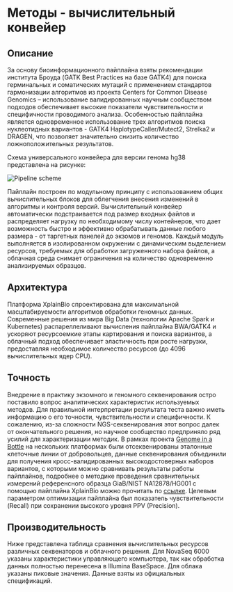 # Методы - вычислительный конвейер

## Описание

За основу биоинформационного пайплайна взяты рекомендации института Броуда (GATK Best Practices на базе GATK4) для поиска герминальных и соматических мутаций с применением стандартов гармонизации алгоритмов из проекта Centers for Common Disease Genomics – использование валидированных научным сообществом подходов обеспечивает высокие показатели чувствительности и специфичности проводимого анализа. Особенностью пайплайна является одновременное использование трех алгоритмов поиска нуклеотидных вариантов - GATK4 HaplotypeCaller/Mutect2, Strelka2 и DRAGEN, что позволяет значительно снизить количество ложноположительных результатов.

Схема универсального конвейера для версии генома hg38 представлена на рисунке:

![Pipeline scheme](/assets/scheme.svg)

Пайплайн построен по модульному принципу с использованием общих вычислительных блоков для облегчения внесения изменений в алгоритмы и контроля версий.
Вычислительный конвейер автоматически подстраивается под размер входных файлов и распределяет нагрузку по необходимому числу контейнеров, что дает возможность быстро и эффективно обрабатывать данные любого размера - от таргетных панелей до экзомов и геномов. Каждый модуль выполняется в изолированном окружении с динамическим выделением ресурсов, требуемых для обработки загруженного набора файлов, а облачная среда снимает ограничения на количество одновременно анализируемых образцов.

## Архитектура

Платформа XplainBio спроектирована для максимальной масштабируемости алгоритмов обработки геномных данных. Современные решения из мира Big Data (технологии Apache Spark и Kubernetes) распареллеливают вычисления пайплайна BWA/GATK4 и ускоряют ресурсоемкие этапы картирования и поиска вариантов, а облачный подход обеспечивает эластичность при росте нагрузки, предоставляя необходимое количество ресурсов (до 4096 вычислительных ядер CPU).

 
## Точность

Внедрение в практику экзомного и геномного секвенирования остро поставило вопрос аналитических характеристик используемых методов. Для правильной интерпретации результата теста важно иметь информацию о его точности, чувствительности и специфичности. К сожалению, из-за сложности NGS-секвенирования этот вопрос далек от окончательного решения, но научное сообщество предприняло ряд усилий для характеризации методик. В рамках проекта [Genome in a Bottle](https://www.nist.gov/programs-projects/genome-bottle) на нескольких платформах были отсеквенированы эталонные клеточные линии от добровольцев, данные секвенирования объединили для получения кросс-валидированных высокодостоверных наборов вариантов, с которыми можно сравнивать результаты работы пайплайнов, подробнее о методике проведения сравнительных измерений референсного образца GiaB/NIST NA12878/HG001 с помощью пайплайна XplainBio можно прочитать по [ссылке](recall.md). Целевым параметром оптимизации пайплайна был показатель чувствительности (Recall) при сохранении высокого уровня PPV (Precision).

## Производительность

Ниже представлена таблица сравнения вычислительных ресурсов различных секвенаторов и облачного решения. Для NovaSeq 6000 указаны характеристики управляющего компьютера, так как обработка данных полностью перенесена в Illumina BaseSpace. Для облака указаны пиковые значения. Данные взяты из официальных спецификаций.